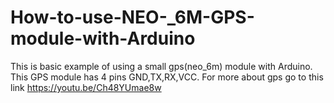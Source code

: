 # How-to-use-NEO-_6M-GPS-module-with-Arduino
This is basic example of using a small gps(neo_6m) module with Arduino. This GPS module has 4 pins GND,TX,RX,VCC. For more about gps go to this link https://youtu.be/Ch48YUmae8w
